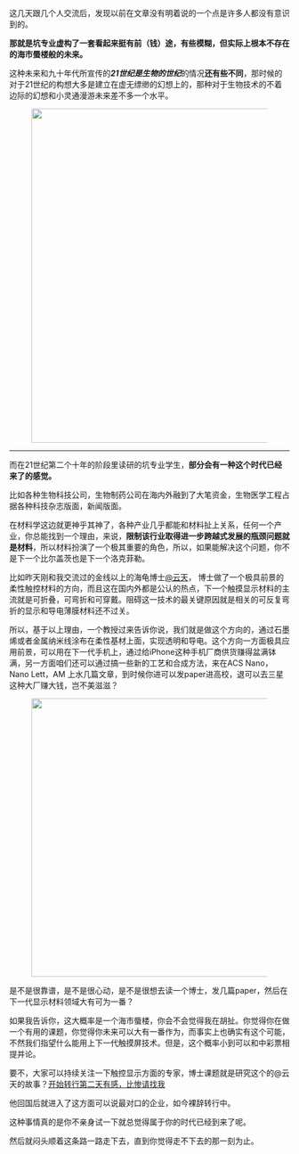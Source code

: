 <p>这几天跟几个人交流后，发现以前在文章没有明着说的一个点是许多人都没有意识到的。</p><p><b>那就是坑专业虚构了一套看起来挺有前（钱）途，有些模糊，但实际上根本不存在的海市蜃楼般的未来。</b></p><p>这种未来和九十年代所宣传的<i><b>21世纪是生物的世纪</b></i>的情况<b>还有些不同</b>，那时候的对于21世纪的构想大多是建立在虚无缥缈的幻想上的，那种对于生物技术的不着边际的幻想和小灵通漫游未来差不多一个水平。</p><figure data-size="normal"><img data-rawheight="427" src="https://pic1.zhimg.com/v2-1cf9dd521a4fc9e5d87a92ae00ccd480_b.jpg" data-size="normal" data-rawwidth="600" class="origin_image zh-lightbox-thumb" width="600" data-original="https://pic1.zhimg.com/v2-1cf9dd521a4fc9e5d87a92ae00ccd480_r.jpg"/></figure><hr/><p>而在21世纪第二个十年的阶段里读研的坑专业学生，<b>部分会有一种这个时代已经来了的感觉。</b></p><p>比如各种生物科技公司，生物制药公司在海内外融到了大笔资金，生物医学工程占据各种科技杂志版面，新闻版面。</p><p>在材料学这边就更神乎其神了，各种产业几乎都能和材料扯上关系，任何一个产业，你总能找到一个理由，来说，<b>限制该行业取得进一步跨越式发展的瓶颈问题就是材料</b>，所以材料扮演了一个极其重要的角色，所以，如果能解决这个问题，你不是下一个比尔盖茨也是下一个洛克菲勒。</p><p>比如昨天刚和我交流过的金线以上的海龟博士<a href="https://www.zhihu.com/people/5d6460ba7157f21c8d87e8df818dc4b0" data-hash="5d6460ba7157f21c8d87e8df818dc4b0" class="member_mention" data-hovercard="p$b$5d6460ba7157f21c8d87e8df818dc4b0">@云天</a>， 博士做了一个极具前景的柔性触控材料的方向，而且这在国内外都是公认的热点，下一个触摸显示材料的主流就是可折叠，可弯折和可穿戴。阻碍这一技术的最关键原因就是相关的可反复弯折的显示和导电薄膜材料还不过关。</p><p>所以，基于以上理由，一个教授过来告诉你说，我们就是做这个方向的，通过石墨烯或者金属纳米线涂布在柔性基材上面，实现透明和导电。这个方向一方面极具应用前景，可以用在下一代手机上，通过给iPhone这种手机厂商供货赚得盆满钵满，另一方面咱们还可以通过搞一些新的工艺和合成方法，来在ACS Nano，Nano Lett，AM 上水几篇文章，到时候你进可以发paper进高校，退可以去三星这种大厂赚大钱，岂不美滋滋？</p><figure data-size="normal"><img data-rawheight="340" src="https://pic3.zhimg.com/v2-f2c7ea5afa901c30269f4c26132e002a_b.jpg" data-size="normal" data-rawwidth="500" class="origin_image zh-lightbox-thumb" width="500" data-original="https://pic3.zhimg.com/v2-f2c7ea5afa901c30269f4c26132e002a_r.jpg"/></figure><p>是不是很靠谱，是不是很心动，是不是很想去读一个博士，发几篇paper，然后在下一代显示材料领域大有可为一番？</p><p>如果我告诉你，这大概率是一个海市蜃楼，你会不会觉得我在胡扯。你觉得你在做一个有用的课题，你觉得你未来可以大有一番作为，而事实上也确实有这个可能，不然我们指望什么能用上下一代触摸屏技术。但是，这个概率小到可以和中彩票相提并论。</p><p>要不，大家可以持续关注一下触控显示方面的专家，博士课题就是研究这个的@云天的故事？<a href="https://zhuanlan.zhihu.com/p/35583769" class="internal">开始转行第二天有感，比惨请找我</a> </p><p>他回国后就进入了这方面可以说最对口的企业，如今裸辞转行中。</p><p>这种事情真的是你不亲身试一下就总觉得属于你的时代已经到来了呢。</p><p>然后就闷头顺着这条路一路走下去，直到你觉得走不下去的那一刻为止。 </p>